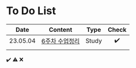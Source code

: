 # To Do List

|Date|Content|Type|Check|
|:------:|:----------:|:---:|:---:|
|23.05.04|[6주차 수업정리](https://github.com/yws-318/Penetration-Testing/blob/main/Master%20Plan/Week%206/6%EC%A3%BC%EC%B0%A8%20%EC%88%98%EC%97%85%EC%A0%95%EB%A6%AC.md)|Study|✔️|
|||||


✔️ ⚠️ ❌